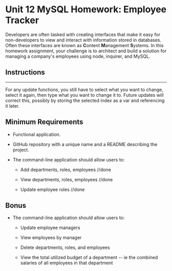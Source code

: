 # Unit 12 MySQL Homework: Employee Tracker

Developers are often tasked with creating interfaces that make it easy for non-developers to view and interact with information stored in databases. Often these interfaces are known as **C**ontent **M**anagement **S**ystems. In this homework assignment, your challenge is to architect and build a solution for managing a company's employees using node, inquirer, and MySQL.

## Instructions

******
For any update functions, you still have to select what you want to change, select it again, then type what you want to change it to. Future updates will correct this, possibly by storing the selected index as a var and referencing it later.


## Minimum Requirements

* Functional application.

* GitHub repository with a unique name and a README describing the project.

* The command-line application should allow users to:

  * Add departments, roles, employees //done

  * View departments, roles, employees //done

  * Update employee roles //done

## Bonus

* The command-line application should allow users to:

  * Update employee managers

  * View employees by manager

  * Delete departments, roles, and employees

  * View the total utilized budget of a department -- ie the combined salaries of all employees in that department

